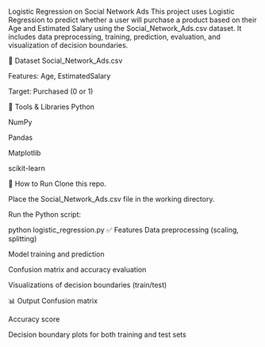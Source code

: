 Logistic Regression on Social Network Ads
This project uses Logistic Regression to predict whether a user will purchase a product based on their Age and Estimated Salary using the Social_Network_Ads.csv dataset. It includes data preprocessing, training, prediction, evaluation, and visualization of decision boundaries.

📁 Dataset
Social_Network_Ads.csv

Features: Age, EstimatedSalary

Target: Purchased (0 or 1)

🧰 Tools & Libraries
Python

NumPy

Pandas

Matplotlib

scikit-learn

🚀 How to Run
Clone this repo.

Place the Social_Network_Ads.csv file in the working directory.

Run the Python script:

python logistic_regression.py
✅ Features
Data preprocessing (scaling, splitting)

Model training and prediction

Confusion matrix and accuracy evaluation

Visualizations of decision boundaries (train/test)

📊 Output
Confusion matrix

Accuracy score

Decision boundary plots for both training and test sets

